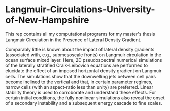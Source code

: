 # Langmuir-Circulations-University-of-New-Hampshire
This rep contains all my computational programs for my master's thesis Langmuir Circulation in the Presence of Lateral Density Gradient. 

Comparably little is known about the impact of lateral density gradients (associated with, e.g., submesoscale fronts) on Langmuir circulation in the ocean surface mixed layer. Here, 2D pseudospectral numerical simulations of the laterally stratified Craik-Leibovich equations are performed to elucidate the effect of an imposed horizontal density gradient on Langmuir cells. The simulations show that the downwelling jets between cell pairs become inclined to the vertical and that, in certain parameter regimes, narrow cells (with an aspect-ratio less than unity) are preferred. Linear stability theory is used to corroborate and understand these effects. For certain initial conditions, the fully nonlinear simulations also reveal the onset of a secondary instability and a subsequent energy cascade to fine scales. 